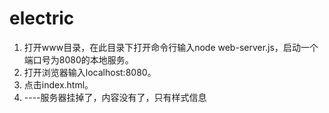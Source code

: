 # electric
1. 打开www目录，在此目录下打开命令行输入node web-server.js，启动一个端口号为8080的本地服务。
2. 打开浏览器输入localhost:8080。
3. 点击index.html。
4. ----服务器挂掉了，内容没有了，只有样式信息
